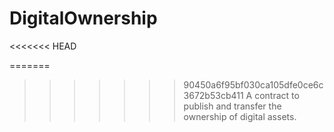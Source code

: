# DigitalOwnership
<<<<<<< HEAD

=======
>>>>>>> 90450a6f95bf030ca105dfe0ce6c3672b53cb411
A contract to publish and transfer the ownership of digital assets.
